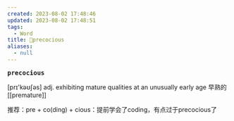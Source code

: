 ```yaml
---
created: 2023-08-02 17:48:46
updated: 2023-08-02 17:48:51
tags:
  - Word
title: 📖precocious
aliases:
  - null
---
```


<pre><strong>precocious</strong></pre>
[prɪ'kəʊʃəs]
adj. exhibiting mature qualities at an unusually early age 早熟的
[[premature]]

推荐：pre + co(ding) + cious：提前学会了coding，有点过于precocious了